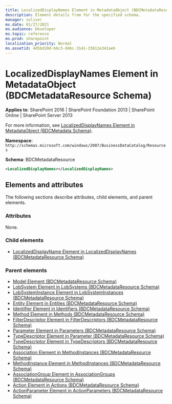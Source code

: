 ```yaml
---
title: LocalizedDisplayNames Element in MetadataObject (BDCMetadataResource Schema)
description: Element details from for the specified schema.
manager: soliver
ms.date: 01/27/2021
ms.audience: Developer
ms.topic: reference
ms.prod: sharepoint
localization_priority: Normal
ms.assetid: 4d5bd20d-b6c3-d4bc-3141-33612e341aeb
---
```


# LocalizedDisplayNames Element in MetadataObject (BDCMetadataResource Schema)

**Applies to**: SharePoint 2016 | SharePoint Foundation 2013 | SharePoint Online | SharePoint Server 2013

For more information, see [LocalizedDisplayNames Element in MetadataObject (BDCMetadata Schema)](localizeddisplaynames-element-in-metadataobject-bdcmetadata-schema.md).

**Namespace**:  `http://schemas.microsoft.com/windows/2007/BusinessDataCatalog/Resources`

**Schema**: BDCMetadataResource

```xml
<LocalizedDisplayNames></LocalizedDisplayNames>
```

## Elements and attributes

The following sections describe attributes, child elements, and parent elements.

### Attributes

None.

### Child elements

- [LocalizedDisplayName Element in LocalizedDisplayNames (BDCMetadataResource Schema)](localizeddisplayname-element-in-localizeddisplaynames-bdcmetadataresource-schema.md)

### Parent elements

- [Model Element (BDCMetadataResource Schema)](model-element-bdcmetadataresource-schema.md)
- [LobSystem Element in LobSystems (BDCMetadataResource Schema)](lobsystem-element-in-lobsystems-bdcmetadataresource-schema.md)
- [LobSystemInstance Element in LobSystemInstances (BDCMetadataResource Schema)](lobsysteminstance-element-in-lobsysteminstances-bdcmetadataresource-schema.md)
- [Entity Element in Entities (BDCMetadataResource Schema)](entity-element-in-entities-bdcmetadataresource-schema.md)
- [Identifier Element in Identifiers (BDCMetadataResource Schema)](identifier-element-in-identifiers-bdcmetadataresource-schema.md)
- [Method Element in Methods (BDCMetadataResource Schema)](method-element-in-methods-bdcmetadataresource-schema.md)
- [FilterDescriptor Element in FilterDescriptors (BDCMetadataResource Schema)](filterdescriptor-element-in-filterdescriptors-bdcmetadataresource-schema.md)
- [Parameter Element in Parameters (BDCMetadataResource Schema)](parameter-element-in-parameters-bdcmetadataresource-schema.md)
- [TypeDescriptor Element in Parameter (BDCMetadataResource Schema)](typedescriptor-element-in-parameter-bdcmetadataresource-schema.md)
- [TypeDescriptor Element in TypeDescriptors (BDCMetadataResource Schema)](typedescriptor-element-in-typedescriptors-bdcmetadataresource-schema.md)
- [Association Element in MethodInstances (BDCMetadataResource Schema)](association-element-in-methodinstances-bdcmetadataresource-schema.md)
- [MethodInstance Element in MethodInstances (BDCMetadataResource Schema)](methodinstance-element-in-methodinstances-bdcmetadataresource-schema.md)
- [AssociationGroup Element in AssociationGroups (BDCMetadataResource Schema)](associationgroup-element-in-associationgroups-bdcmetadataresource-schema.md)
- [Action Element in Actions (BDCMetadataResource Schema)](action-element-in-actions-bdcmetadataresource-schema.md)
- [ActionParameter Element in ActionParameters (BDCMetadataResource Schema)](actionparameter-element-in-actionparameters-bdcmetadataresource-schema.md)
